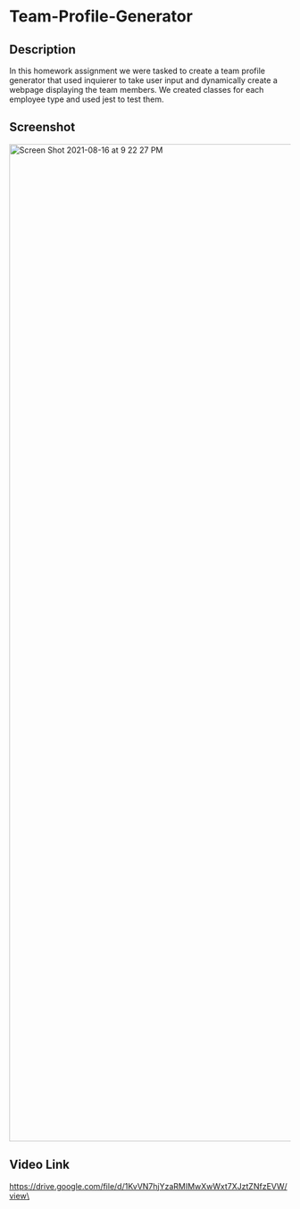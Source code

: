 # Team-Profile-Generator

## Description
In this homework assignment we were tasked to create a team profile generator that used inquierer to take user input and dynamically create a webpage displaying the team members. We created classes for each employee type and used jest to test them. 

## Screenshot
<img width="1787" alt="Screen Shot 2021-08-16 at 9 22 27 PM" src="https://user-images.githubusercontent.com/80427770/129653881-0e49bcec-8ca2-43f7-919f-d1394d4a42e0.png">

## Video Link
https://drive.google.com/file/d/1KvVN7hjYzaRMIMwXwWxt7XJztZNfzEVW/view\
